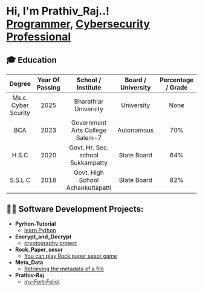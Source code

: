 <h1>Hi, I'm Prathiv_Raj..! <br/><a href="https://github.com/Prathiv-Raj">Programmer</a>, <a href="https://www.linkedin.com/in/prathiv-raj-735a1b260/">Cybersecurity Professional</a></h1>

<h2>🎓 Education</h2>

| Degree              | Year Of Passing | School / Institute                | Board / University    | Percentage / Grade|
| :---:               |    :----:       |      :---:                        |  :---:                | :---:             |
| Ms.c. Cyber Scurity | 2025            | Bharathiar University             | University            | None              |
| BCA                 | 2023            | Government Arts College Salem-7   | Autonomous            | 70%               |
| H.S.C               | 2020            | Govt. Hr. Sec. school Sukkampatty | State Board           | 64%               |
| S.S.L.C             | 2018            | Govt. High School Achankuttapatti | State Board           | 82%               | 

<h2>👨‍💻 Software Development Projects:</h2>

- <b>Pyrhon-Tutorial</b>
  - [learn Python](https://github.com/Prathiv-Raj/python-tutorial)
- <b>Encrypt_and_Decrypt</b>
  - [cryptography project](https://github.com/Prathiv-Raj/Encryt_and_Decrypt)
- <b>Rock_Paper_sesor</b>
  - [You can play Rock paper sesor game](https://github.com/Prathiv-Raj/Rock_Paper_Sesor)
- <b>Meta_Data</b>
  - [Retrieving the metadata of a file](https://github.com/Prathiv-Raj/Meta_Data)
- <b>Prathiv-Raj</b>
  - [my-Fort-Folio)](https://github.com/Prathiv-Raj/Prathiv-Raj)

<!--
**joshmadakor1/joshmadakor1** is a ✨ _special_ ✨ repository because its `README.md` (this file) appears on your GitHub profile.

Here are some ideas to get you started:

- 🔭 I’m currently working on ...
- 🌱 I’m currently learning ...
- 👯 I’m looking to collaborate on ...
- 🤔 I’m looking for help with ...
- 💬 Ask me about ...
- 📫 How to reach me: ...
- 😄 Pronouns: ...
- ⚡ Fun fact: ...
-->
